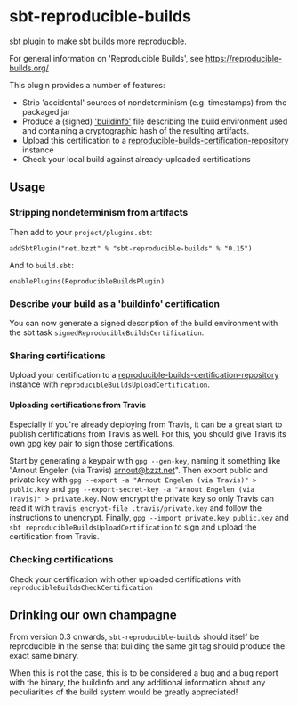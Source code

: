 # sbt-reproducible-builds

[sbt](https://www.scala-sbt.org) plugin to make sbt builds more reproducible.

For general information on 'Reproducible Builds', see https://reproducible-builds.org/

This plugin provides a number of features:

 * Strip 'accidental' sources of nondeterminism (e.g. timestamps) from the packaged jar
 * Produce a (signed) ['buildinfo'](https://reproducible-builds.org/docs/recording/) file describing the build environment used and containing a cryptographic hash of the resulting artifacts.
 * Upload this certification to a [reproducible-builds-certification-repository](http://github.com/raboof/reproducible-builds-certification-repository) instance
 * Check your local build against already-uploaded certifications

## Usage

### Stripping nondeterminism from artifacts

Then add to your `project/plugins.sbt`:

```
addSbtPlugin("net.bzzt" % "sbt-reproducible-builds" % "0.15")
```

And to `build.sbt`:

```
enablePlugins(ReproducibleBuildsPlugin)
```

### Describe your build as a 'buildinfo' certification

You can now generate a signed description of the build environment with the
sbt task `signedReproducibleBuildsCertification`.

### Sharing certifications

Upload your certification to a
[reproducible-builds-certification-repository](http://github.com/raboof/reproducible-builds-certification-repository) instance
with `reproducibleBuildsUploadCertification`.

#### Uploading certifications from Travis

Especially if you're already deploying from Travis, it can be a great start to
publish certifications from Travis as well. For this, you should give Travis
its own gpg key pair to sign those certifications.

Start by generating a keypair with `gpg --gen-key`, naming it something like
"Arnout Engelen (via Travis) <arnout@bzzt.net>". Then export public and private
key with `gpg --export -a "Arnout Engelen (via Travis)" > public.key` and
`gpg --export-secret-key -a "Arnout Engelen (via Travis)" > private.key`.
Now encrypt the private key so only Travis can read it with
`travis encrypt-file .travis/private.key` and follow the instructions to
unencrypt. Finally, `gpg --import private.key public.key` and
`sbt reproducibleBuildsUploadCertification` to sign and upload the
certification from Travis.

### Checking certifications

Check your certification with other uploaded
certifications with `reproducibleBuildsCheckCertification`

## Drinking our own champagne

From version 0.3 onwards, `sbt-reproducible-builds` should itself be
reproducible in the sense that building the same git tag should produce the
exact same binary.

When this is not the case, this is to be considered a bug and a bug report with
the binary, the buildinfo and any additional information about any peculiarities of the build system would be
greatly appreciated!
